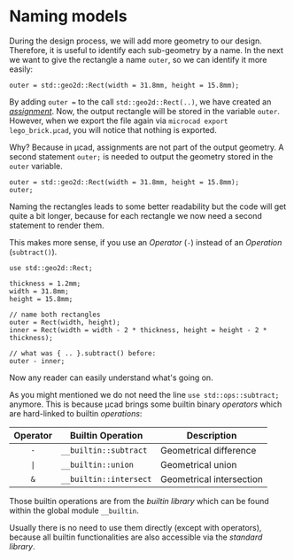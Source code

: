 # Naming models

During the design process, we will add more geometry to our design.
Therefore, it is useful to identify each sub-geometry by a name.
In the next we want to give the rectangle a name `outer`, so we can identify it more easily:

```µcad,tutorial_2d_assignment
outer = std::geo2d::Rect(width = 31.8mm, height = 15.8mm);
```

By adding `outer =` to the call `std::geo2d::Rect(..)`, we have created an [*assignment*](../structure/assignments.md).
Now, the output rectangle will be stored in the variable `outer`.
However, when we export the file again via `microcad export lego_brick.µcad`,
you will notice that nothing is exported.

Why? Because in µcad, assignments are not part of the output geometry.
A second statement `outer;` is needed to output the geometry stored in the `outer` variable.

```µcad,tutorial_2d_output
outer = std::geo2d::Rect(width = 31.8mm, height = 15.8mm);
outer;
```

Naming the rectangles leads to some better readability but the code will get quite a bit longer, because
for each rectangle we now need a second statement to render them.

This makes more sense, if you use an *Operator* (`-`) instead of an *Operation* (`subtract()`).

```µcad,tutorial_2d_operator
use std::geo2d::Rect;

thickness = 1.2mm;
width = 31.8mm;
height = 15.8mm;

// name both rectangles
outer = Rect(width, height);
inner = Rect(width = width - 2 * thickness, height = height - 2 * thickness);

// what was { .. }.subtract() before:
outer - inner;
```

Now any reader can easily understand what's going on.

As you might mentioned we do not need the line `use std::ops::subtract;` anymore.
This is because µcad brings some builtin binary *operators* which are hard-linked to builtin *operations*:

| Operator | Builtin Operation      | Description              |
| :------: | ---------------------- | ------------------------ |
|   `-`    | `__builtin::subtract`  | Geometrical difference   |
|   `\|`   | `__builtin::union`     | Geometrical union        |
|   `&`    | `__builtin::intersect` | Geometrical intersection |

Those builtin operations are from the *builtin library* which can be found within the global module `__builtin`.

Usually there is no need to use them directly (except with operators), because all builtin
functionalities are also accessible via the *standard library*.
